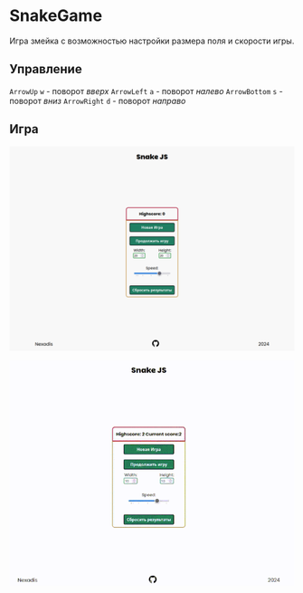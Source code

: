 # SnakeGame

Игра змейка с возможностью настройки размера поля и скорости игры.

## Управление

`ArrowUp`     `w` - поворот *вверх*
`ArrowLeft`   `a` - поворот *налево*
`ArrowBottom` `s` - поворот *вниз*
`ArrowRight`  `d` - поворот *направо*

## Игра

![Menu](resources/menu.png)

![Game](resources/game-snake-optimized.gif)
